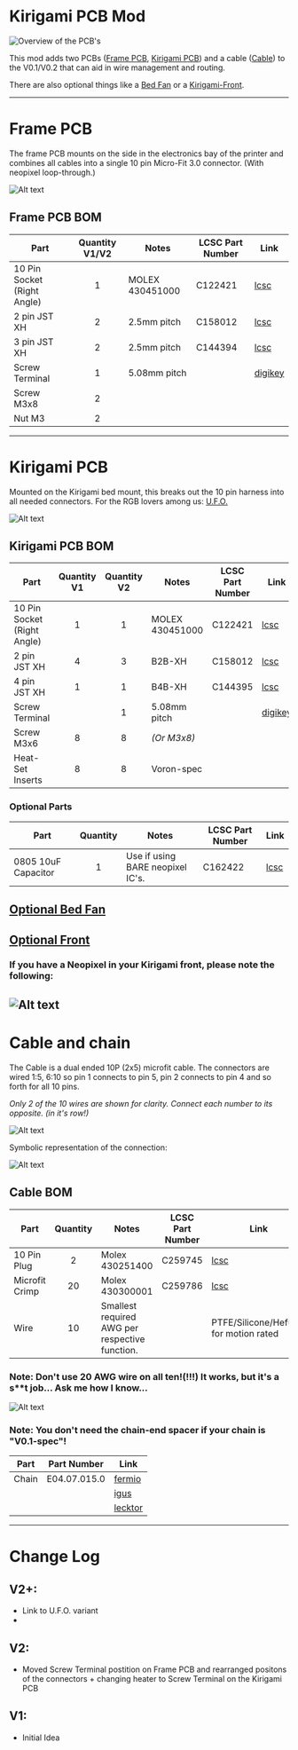 # Kirigami PCB Mod

![Overview of the PCB's](/Images/overview.png?raw=true "Title")

This mod adds two PCBs ([Frame PCB](#frame-pcb), [Kirigami PCB](#kirigami-pcb)) and a cable ([Cable](#cable-and-chain)) to the V0.1/V0.2 that can aid in wire management and routing.

There are also optional things like a [Bed Fan](https://github.com/livinhack/Kirigami_PCB/tree/main/Optional/Bed_Fan) or a [Kirigami-Front](https://github.com/livinhack/Kirigami_PCB/tree/main/Optional/Front).

----

# Frame PCB
The frame PCB mounts on the side in the electronics bay of the printer and combines all cables into a single 10 pin Micro-Fit 3.0 connector. (With neopixel loop-through.)


![Alt text](Images/frame_pcb.png?raw=true "Title")

## Frame PCB BOM
| Part                        | Quantity V1/V2 | Notes           | LCSC Part Number | Link                                                                                                               |
| --------------------------- |      :-:       | --------------- | ---------------- |------------------------------------------------------------------------------------------------------------------- |
| 10 Pin Socket (Right Angle) | 1              | MOLEX 430451000 | C122421          | [lcsc](https://www.lcsc.com/product-detail/Wire-To-Board-Wire-To-Wire-Connector_MOLEX-430451000_C122421.html)              |
| 2 pin JST XH                | 2              | 2.5mm pitch     | C158012          | [lcsc](https://lcsc.com/product-detail/Wire-To-Board-Wire-To-Wire-Connector_JST-Sales-America-B2B-XH-A-LF-SN_C158012.html) |
| 3 pin JST XH                | 2              | 2.5mm pitch     | C144394          | [lcsc](https://lcsc.com/product-detail/Wire-To-Board-Wire-To-Wire-Connector_JST-Sales-America-B3B-XH-A-LF-SN_C144394.html) |
| Screw Terminal              | 1              | 5.08mm pitch    |                  | [digikey](https://www.digikey.de/en/products/detail/metz-connect-usa-inc/31101102/7794830)                                    |
| Screw M3x8                  | 2              |                 |                  |                                                                                                                    |
| Nut M3                      | 2              |                 |                  |                                                                                                                    |
----

# Kirigami PCB

Mounted on the Kirigami bed mount, this breaks out the 10 pin harness into all needed connectors.
For the RGB lovers among us: [U.F.O.](https://github.com/livinhack/Kirigami_U.F.O)

![Alt text](Images/kirigami_pcb.png?raw=true "Title")


## Kirigami PCB BOM
| Part                        | Quantity V1 | Quantity V2 | Notes           | LCSC Part Number | Link                                                                                                               |
| --------------------------- |     :-:     |     :-:     | --------------- | ---------------- |------------------------------------------------------------------------------------------------------------------- |
| 10 Pin Socket (Right Angle) | 1           | 1           | MOLEX 430451000 | C122421          | [lcsc](https://www.lcsc.com/product-detail/Wire-To-Board-Wire-To-Wire-Connector_MOLEX-430451000_C122421.html)              |
| 2 pin JST XH                | 4           | 3           | B2B-XH          | C158012          | [lcsc](https://lcsc.com/product-detail/Wire-To-Board-Wire-To-Wire-Connector_JST-Sales-America-B2B-XH-A-LF-SN_C158012.html) |
| 4 pin JST XH                | 1           | 1           | B4B-XH          | C144395          | [lcsc](https://lcsc.com/product-detail/Wire-To-Board-Wire-To-Wire-Connector_JST-Sales-America-B4B-XH-A-LF-SN_C144395.html) |
| Screw Terminal              |             | 1           | 5.08mm pitch    |                  | [digikey](https://www.digikey.de/en/products/detail/metz-connect-usa-inc/31101102/7794830)                                    |
| Screw M3x6                  | 8           | 8           | *(Or M3x8)*     |                                                                                                                                       |
| Heat-Set Inserts            | 8           | 8           | Voron-spec      |                                                                                                                                       |

### Optional Parts
| Part                | Quantity | Notes                            | LCSC Part Number | Link                                                                                                                             |
| ------------------- |   :-:    | -------------------------------- | ---------------- |--------------------------------------------------------------------------------------------------------------------------------- |
| 0805 10uF Capacitor |  1       | Use if using BARE neopixel IC's. | C162422           | [lcsc](https://www.lcsc.com/product-detail/_Murata-Electronics-_C162422.html) |

## [Optional Bed Fan](https://github.com/livinhack/Kirigami_PCB/tree/main/Optional/Bed_Fan)

## [Optional Front](https://github.com/livinhack/Kirigami_PCB/tree/main/Optional/Front)

### If you have a Neopixel in your Kirigami front, please note the following:
![Alt text](/Images/pixelwire.png?raw=true "Title")
---

# Cable and chain

The Cable is a dual ended 10P (2x5) microfit cable. The connectors are wired 1:5, 6:10 so pin 1 connects to pin 5, pin 2 connects to pin 4 and so forth for all 10 pins.


*Only 2 of the 10 wires are shown for clarity. Connect each number to its opposite. (in it's row!)*

![Alt text](Images/connector.png?raw=true "Title")

Symbolic representation of the connection:

![Alt text](Images/wiring_example.png?raw=true "Title")

## Cable BOM
| Part           | Quantity | Notes                                          | LCSC Part Number | Link                                                                                             |
| -------------- |    :-:   | ---------------------------------------------- | ---------------- |------------------------------------------------------------------------------------------------- |
| 10 Pin Plug    | 2        | Molex 430251400                                | C259745          | [lcsc](https://www.lcsc.com/product-detail/Rectangular-Connectors-Housings_MOLEX-430251000_C259745.html) |
| Microfit Crimp | 20       | Molex 430300001                                | C259786          | [lcsc](https://lcsc.com/product-detail/Line-Pressing-Terminals_MOLEX-430300001_C259786.html)             |
| Wire           | 10       | Smallest required AWG per respective function. |                  | PTFE/Silicone/Hefulon for motion rated                                                           |
### Note: Don't use 20 AWG wire on all ten!(!!!) It works, but it's a s**t job... Ask me how I know...
![Alt text](Images/IGUS_open_chain.png?raw=true "Title")

### Note: You don't need the chain-end spacer if your chain is "V0.1-spec"!
| Part  | Part Number  | Link                                                                                |
| ------| ------------ |------------------------------------------------------------------------------------ |
| Chain | E04.07.015.0 | [fermio](https://www.fermio.shop/igus-gmbh/igus-e-chain-e04.07-15-chain-links-open/)          |
|       |              | [igus](https://www.igus.eu/iPro/iPro_01_0009_0001_GBen.htm?ArtNr=E04.07.015.0&c=DE&l=en)    |
|       |              | [lecktor](https://lecktor.com/en/v0-cables-connectors/716-igus-v02-chain-e04070150-00716.html) |

-----

# Change Log #


## V2+:
 - Link to U.F.O. variant
 - 
## V2:
 - Moved Screw Terminal postition on Frame PCB and rearranged positons of the connectors + changing heater to Screw Terminal on the Kirigami PCB

## V1:
 - Initial Idea
